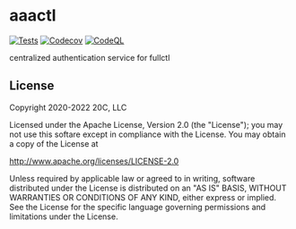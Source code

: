 # aaactl 

[![Tests](https://github.com/fullctl/aaactl/workflows/tests/badge.svg)](https://github.com/fullctl/aaactl/actions/workflows/tests.yml)
[![Codecov](https://img.shields.io/codecov/c/github/fullctl/aaactl/master.svg?maxAge=60)](https://codecov.io/github/fullctl/aaactl)
[![CodeQL](https://github.com/fullctl/aaactl/workflows/CodeQL/badge.svg)](https://github.com/fullctl/aaactl)

centralized authentication service for fullctl

## License

Copyright 2020-2022 20C, LLC

Licensed under the Apache License, Version 2.0 (the "License");
you may not use this softare except in compliance with the License.
You may obtain a copy of the License at

   http://www.apache.org/licenses/LICENSE-2.0

Unless required by applicable law or agreed to in writing, software
distributed under the License is distributed on an "AS IS" BASIS,
WITHOUT WARRANTIES OR CONDITIONS OF ANY KIND, either express or implied.
See the License for the specific language governing permissions and
limitations under the License.